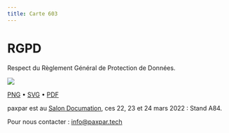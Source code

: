 ```yaml
---
title: Carte 603
---
```


# RGPD

Respect du Règlement Général de Protection de Données.


![](https://media.paxpar.tech/ludi/card_603_recto.png)

[PNG](https://media.paxpar.tech/ludi/card_603_recto.png) • [SVG](https://media.paxpar.tech/ludi/card_603_recto.svg) • [PDF](https://media.paxpar.tech/ludi/card_603_recto.pdf)

paxpar est au [Salon Documation](https://www.documation.fr/info_societe/527/paxpartech.html), ces 22, 23 et 24 mars 2022 : Stand A84.

Pour nous contacter : info@paxpar.tech


